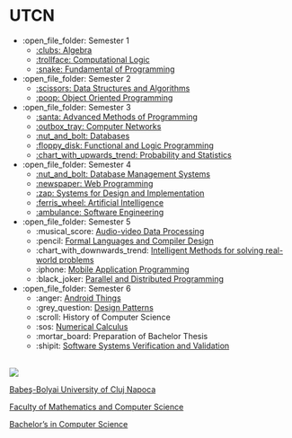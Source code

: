 # UTCN
<ul>
  <li>:open_file_folder: Semester 1
    <ul>
      <li>
        <a href="https://github.com/Pufcorina/Algebra"> 
          :clubs:  Algebra 
        </a>
      </li>
      <li>
        <a href="https://github.com/Pufcorina/Computational-Logic"> 
          :trollface:  Computational Logic 
        </a>
      </li>
      <li>
        <a href="https://github.com/Pufcorina/Fundamental-of-Programming"> 
          :snake:  Fundamental of Programming 
        </a>
      </li>
    </ul>
  </li>
  <li>:open_file_folder: Semester 2
    <ul>
      <li>
        <a href="https://github.com/Pufcorina/Data-Structures-and-Algorithms"> 
          :scissors:  Data Structures and Algorithms 
        </a>
      </li>
      <li>
        <a href="https://github.com/Pufcorina/Object-Oriented-Programming"> 
          :poop:  Object Oriented Programming 
        </a>
      </li>
    </ul>
  </li>
  <li>:open_file_folder: Semester 3
    <ul>
      <li>
        <a href="https://github.com/Pufcorina/Advanced-Methods-of-Programming"> 
          :santa:  Advanced Methods of Programming 
        </a>
      </li>
      <li>
        <a href="https://github.com/Pufcorina/Computer-Networks"> 
          :outbox_tray:  Computer Networks 
        </a>
      </li>
      <li>
        <a href="https://github.com/Pufcorina/Databases"> 
          :nut_and_bolt:  Databases 
        </a>
      </li>
      <li>
        <a href="https://github.com/Pufcorina/Functional-and-Logic-Programming"> 
          :floppy_disk:  Functional and Logic Programming 
        </a>
      </li>
      <li>
        <a href="https://github.com/Pufcorina/Probability-and-Statistics"> 
          :chart_with_upwards_trend:  Probability and Statistics
        </a>
      </li>
    </ul>
  </li>
  <li>:open_file_folder: Semester 4
    <ul>
      <li>
        <a href="https://github.com/Pufcorina/Database-Management-Systems">
          :nut_and_bolt:  Database Management Systems
      </li>
      <li>
        <a href="https://github.com/Pufcorina/WebProgramming">
          :newspaper:  Web Programming
      </li>
      <li>
        <a href="https://github.com/Pufcorina/Systems-for-Design-and-Implementation">
          :zap:  Systems for Design and Implementation
      </li>
      <li>
        <a href="https://github.com/Pufcorina/Artificial-Intelligence">
          :ferris_wheel:  Artificial Intelligence
      </li>
      <li>
        <a href="https://github.com/Pufcorina/Software-Engineering">
          :ambulance:  Software Engineering
        </a>
      </li>
    </ul>
  </li>
  <li>:open_file_folder: Semester 5
    <ul>
      <li> :musical_score:
        <a href="https://github.com/Pufcorina/Audio-videoDataProcessing">
          Audio-video Data Processing
        </a>
      </li>
      <li> :pencil:
        <a href="https://github.com/Pufcorina/FormalLanguagesAndCompilerDesign">
          Formal Languages and Compiler Design
        </a>
      </li>
      <li> :chart_with_downwards_trend:
        <a href="https://github.com/Pufcorina/UBB/tree/master/Semester5/Intelligent%20Methods%20for%20solving%20real-world%20problems">
          Intelligent Methods for solving real-world problems
        </a>
      </li>
      <li> :iphone:
        <a href="https://github.com/Pufcorina/MobileProgramming">
          Mobile Application Programming
        </a>
      </li>
      <li> :black_joker:
        <a href="https://github.com/Pufcorina/ParallelAndDistributedProgramming">
          Parallel and Distributed Programming
        </a>
      </li>
    </ul>
  </li>
  <li>:open_file_folder: Semester 6
    <ul>
      <li> :anger:
        <a href="https://github.com/Pufcorina/Android-Things">
          Android Things
        </a>
      </li>
      <li> :grey_question:
        <a href="https://github.com/Pufcorina/Design-Patterns">
          Design Patterns
        </a>
      </li>
      <li> :scroll:
          History of Computer Science
        </a>
      </li>
      <li> :sos:
        <a href="https://github.com/Pufcorina/Numerical-Calculus">
          Numerical Calculus
        </a>
      </li>
      <li> :mortar_board:
          Preparation of Bachelor Thesis
        </a>
      </li>
      <li> :shipit:
        <a href="https://github.com/Pufcorina/Software-Systems-Verification-and-Validation">
          Software Systems Verification and Validation
        </a>
      </li>
    </ul>
  </li>
</ul>

<br>
<img src="http://www.chem.ubbcluj.ro/romana/conferinte/MEEMB/archive/pictures/ubb.gif" />
<a href="http://www.cs.ubbcluj.ro">
<p> Babeş-Bolyai University of Cluj Napoca </p>
<p> Faculty of Mathematics and Computer Science </p>
<p> Bachelor’s in Computer Science </p>
</a>
<br>
